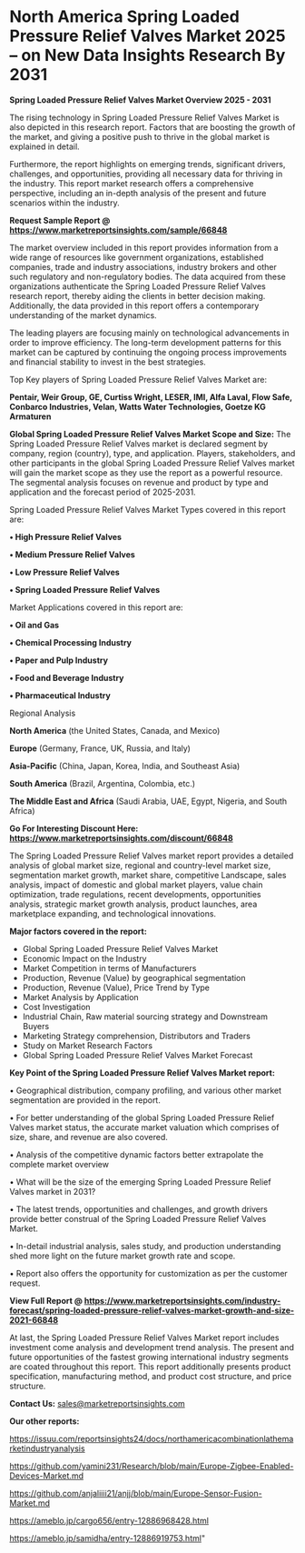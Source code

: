 # North America Spring Loaded Pressure Relief Valves Market 2025 – on New Data Insights Research By 2031

<Strong> Spring Loaded Pressure Relief Valves Market Overview 2025 - 2031</strong>

The rising technology in Spring Loaded Pressure Relief Valves Market is also depicted in this research report. Factors that are boosting the growth of the market, and giving a positive push to thrive in the global market is explained in detail.

Furthermore, the report highlights on emerging trends, significant drivers, challenges, and opportunities, providing all necessary data for thriving in the industry. This report market research offers a comprehensive perspective, including an in-depth analysis of the present and future scenarios within the industry.

<strong>Request Sample Report @ <a href=https://www.marketreportsinsights.com/sample/66848>https://www.marketreportsinsights.com/sample/66848</a></strong>

The market overview included in this report provides information from a wide range of resources like government organizations, established companies, trade and industry associations, industry brokers and other such regulatory and non-regulatory bodies. The data acquired from these organizations authenticate the Spring Loaded Pressure Relief Valves research report, thereby aiding the clients in better decision making. Additionally, the data provided in this report offers a contemporary understanding of the market dynamics.

The leading players are focusing mainly on technological advancements in order to improve efficiency. The long-term development patterns for this market can be captured by continuing the ongoing process improvements and financial stability to invest in the best strategies.

Top Key players of Spring Loaded Pressure Relief Valves Market are:

<strong>Pentair, Weir Group, GE, Curtiss Wright, LESER, IMI, Alfa Laval, Flow Safe, Conbarco Industries, Velan, Watts Water Technologies, Goetze KG Armaturen</strong>

<strong><b>Global Spring Loaded Pressure Relief Valves Market Scope and Size:</b></strong>
The Spring Loaded Pressure Relief Valves market is declared segment by company, region (country), type, and application. Players, stakeholders, and other participants in the global Spring Loaded Pressure Relief Valves market will gain the market scope as they use the report as a powerful resource. The segmental analysis focuses on revenue and product by type and application and the forecast period of 2025-2031.

Spring Loaded Pressure Relief Valves Market Types covered in this report are:

<strong>• High Pressure Relief Valves

• Medium Pressure Relief Valves

• Low Pressure Relief Valves

• Spring Loaded Pressure Relief Valves</strong>

Market Applications covered in this report are:

<strong>• Oil and Gas

• Chemical Processing Industry

• Paper and Pulp Industry

• Food and Beverage Industry

• Pharmaceutical Industry</strong> 

Regional Analysis

<strong>North America</strong> (the United States, Canada, and Mexico)

<strong>Europe</strong> (Germany, France, UK, Russia, and Italy)

<strong>Asia-Pacific</strong> (China, Japan, Korea, India, and Southeast Asia)

<strong>South America</strong> (Brazil, Argentina, Colombia, etc.)

<strong>The Middle East and Africa</strong> (Saudi Arabia, UAE, Egypt, Nigeria, and South Africa)

<strong>Go For Interesting Discount Here: <a href=https://www.marketreportsinsights.com/discount/66848>https://www.marketreportsinsights.com/discount/66848</a></strong>

The Spring Loaded Pressure Relief Valves market report provides a detailed analysis of global market size, regional and country-level market size, segmentation market growth, market share, competitive Landscape, sales analysis, impact of domestic and global market players, value chain optimization, trade regulations, recent developments, opportunities analysis, strategic market growth analysis, product launches, area marketplace expanding, and technological innovations.

<strong><b>Major factors covered in the report:</b></strong>
<ul>
  <li>Global Spring Loaded Pressure Relief Valves Market </li>
  <li>Economic Impact on the Industry</li>
  <li>Market Competition in terms of Manufacturers</li>
  <li>Production, Revenue (Value) by geographical segmentation</li>
  <li>Production, Revenue (Value), Price Trend by Type</li>
  <li>Market Analysis by Application</li>
  <li>Cost Investigation</li>
  <li>Industrial Chain, Raw material sourcing strategy and Downstream Buyers</li>
  <li>Marketing Strategy comprehension, Distributors and Traders</li>
  <li>Study on Market Research Factors</li>
  <li>Global Spring Loaded Pressure Relief Valves Market Forecast</li>
</ul>

<strong><b>Key Point of the Spring Loaded Pressure Relief Valves Market report:</b></strong>

• Geographical distribution, company profiling, and various other market segmentation are provided in the report.

• For better understanding of the global Spring Loaded Pressure Relief Valves market status, the accurate market valuation which comprises of size, share, and revenue are also covered.

• Analysis of the competitive dynamic factors better extrapolate the complete market overview

• What will be the size of the emerging Spring Loaded Pressure Relief Valves market in 2031?

• The latest trends, opportunities and challenges, and growth drivers provide better construal of the Spring Loaded Pressure Relief Valves Market.

• In-detail industrial analysis, sales study, and production understanding shed more light on the future market growth rate and scope.

• Report also offers the opportunity for customization as per the customer request.

<strong><b>View Full Report @ <a href=https://www.marketreportsinsights.com/industry-forecast/spring-loaded-pressure-relief-valves-market-growth-and-size-2021-66848>https://www.marketreportsinsights.com/industry-forecast/spring-loaded-pressure-relief-valves-market-growth-and-size-2021-66848</a></b></strong>


At last, the Spring Loaded Pressure Relief Valves Market report includes investment come analysis and development trend analysis. The present and future opportunities of the fastest growing international industry segments are coated throughout this report. This report additionally presents product specification, manufacturing method, and product cost structure, and price structure.

<strong>Contact Us:</strong>
sales@marketreportsinsights.com

<strong>Our other reports:</strong>

<a href=https://issuu.com/reportsinsights24/docs/northamericacombinationlathemarketindustryanalysis>https://issuu.com/reportsinsights24/docs/northamericacombinationlathemarketindustryanalysis</a>

<a href=https://github.com/yamini231/Research/blob/main/Europe-Zigbee-Enabled-Devices-Market.md>https://github.com/yamini231/Research/blob/main/Europe-Zigbee-Enabled-Devices-Market.md</a>

<a href=https://github.com/anjaliiii21/anjj/blob/main/Europe-Sensor-Fusion-Market.md>https://github.com/anjaliiii21/anjj/blob/main/Europe-Sensor-Fusion-Market.md</a>

<a href=https://ameblo.jp/cargo656/entry-12886968428.html>https://ameblo.jp/cargo656/entry-12886968428.html</a>

<a href=https://ameblo.jp/samidha/entry-12886919753.html>https://ameblo.jp/samidha/entry-12886919753.html</a>"
